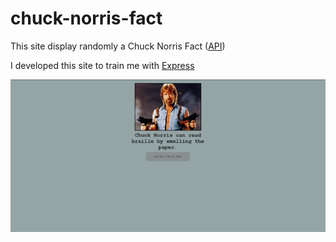 # chuck-norris-fact
This site display randomly a Chuck Norris Fact ([API](https://api.chucknorris.io/))

I developed this site to train me with [Express](https://www.npmjs.com/package/express)

![websitePicture](/websitePicture/ChuckNorrisFact.png)
